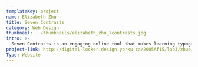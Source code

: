 ```yaml
---
templateKey: project
name: Elizabeth Zhu
title: Seven Contrasts
category: Web Design
thumbnail: ../thumbnails/elizabeth_zhu_7contrasts.jpg
intro: >-
  Seven Contrasts is an engaging online tool that makes learning typographic hierarchies fun. It captures the user's attention with bold layouts, vibrant colours and dynamic movement. The interactive movement is created using HTML/CSS and parallax scrolling.
project-link: http://digital-locker.design.yorku.ca/2005Af15/lab3/zhue/carldair/index.html
Type: Website
---
```

